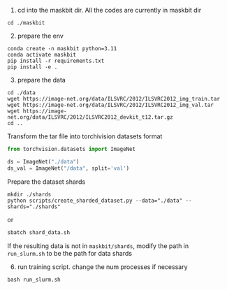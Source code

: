 1. cd into the maskbit dir. All the codes are currently in maskbit dir
```shell
cd ./maskbit
```
2. prepare the env
```shell
conda create -n maskbit python=3.11
conda activate maskbit
pip install -r requirements.txt
pip install -e .
```
3. prepare the data
```shell
cd ./data
wget https://image-net.org/data/ILSVRC/2012/ILSVRC2012_img_train.tar
wget https://image-net.org/data/ILSVRC/2012/ILSVRC2012_img_val.tar
wget https://image-net.org/data/ILSVRC/2012/ILSVRC2012_devkit_t12.tar.gz
cd ..
```
    
Transform the tar file into torchivision datasets format
```python
from torchvision.datasets import ImageNet

ds = ImageNet("./data")
ds_val = ImageNet("/data", split='val')
```

Prepare the dataset shards
```shell
mkdir ./shards
python scripts/create_sharded_dataset.py --data="./data" --shards="./shards"
```
or
```bash
sbatch shard_data.sh
```

If the resulting data is not in ``maskbit/shards``, modify the path in ``run_slurm.sh`` to be the path for data shards


6. run training script. change the num processes if necessary
```shell
bash run_slurm.sh
```

    


